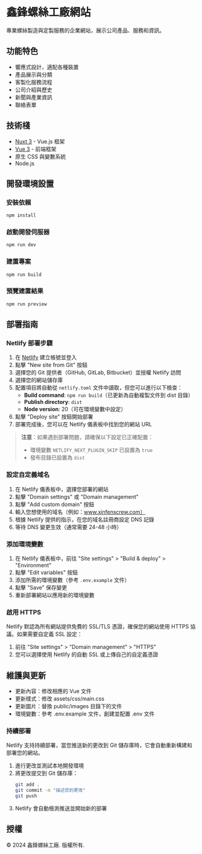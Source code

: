 # 鑫鋒螺絲工廠網站

專業螺絲製造與定製服務的企業網站，展示公司產品、服務和資訊。

## 功能特色

- 響應式設計，適配各種裝置
- 產品展示與分類
- 客製化服務流程
- 公司介紹與歷史
- 新聞與產業資訊
- 聯絡表單

## 技術棧

- [Nuxt 3](https://nuxt.com/) - Vue.js 框架
- [Vue 3](https://vuejs.org/) - 前端框架
- 原生 CSS 與變數系統
- Node.js

## 開發環境設置

### 安裝依賴

```bash
npm install
```

### 啟動開發伺服器

```bash
npm run dev
```

### 建置專案

```bash
npm run build
```

### 預覽建置結果

```bash
npm run preview
```

## 部署指南

### Netlify 部署步驟

1. 在 [Netlify](https://www.netlify.com/) 建立帳號並登入
2. 點擊 "New site from Git" 按鈕
3. 選擇您的 Git 提供者（GitHub, GitLab, Bitbucket）並授權 Netlify 訪問
4. 選擇您的網站儲存庫
5. 配置項目將自動從 `netlify.toml` 文件中讀取，但您可以進行以下檢查：
   - **Build command**: `npm run build`（已更新為自動複製文件到 dist 目錄）
   - **Publish directory**: `dist`
   - **Node version**: 20（可在環境變數中設定）
6. 點擊 "Deploy site" 按鈕開始部署
7. 部署完成後，您可以在 Netlify 儀表板中找到您的網站 URL

> **注意**：如果遇到部署問題，請確保以下設定已正確配置：
>
> - 環境變數 `NETLIFY_NEXT_PLUGIN_SKIP` 已設置為 `true`
> - 發布目錄已設置為 `dist`

### 設定自定義域名

1. 在 Netlify 儀表板中，選擇您部署的網站
2. 點擊 "Domain settings" 或 "Domain management"
3. 點擊 "Add custom domain" 按鈕
4. 輸入您想使用的域名（例如：www.xinfenscrew.com）
5. 根據 Netlify 提供的指示，在您的域名註冊商設定 DNS 記錄
6. 等待 DNS 變更生效（通常需要 24-48 小時）

### 添加環境變數

1. 在 Netlify 儀表板中，前往 "Site settings" > "Build & deploy" > "Environment"
2. 點擊 "Edit variables" 按鈕
3. 添加所需的環境變數（參考 `.env.example` 文件）
4. 點擊 "Save" 保存變更
5. 重新部署網站以應用新的環境變數

### 啟用 HTTPS

Netlify 默認為所有網站提供免費的 SSL/TLS 憑證，確保您的網站使用 HTTPS 協議。如果需要自定義 SSL 設定：

1. 前往 "Site settings" > "Domain management" > "HTTPS"
2. 您可以選擇使用 Netlify 的自動 SSL 或上傳自己的自定義憑證

## 維護與更新

- 更新內容：修改相應的 Vue 文件
- 更新樣式：修改 assets/css/main.css
- 更新圖片：替換 public/images 目錄下的文件
- 環境變數：參考 .env.example 文件，創建並配置 .env 文件

### 持續部署

Netlify 支持持續部署，當您推送新的更改到 Git 儲存庫時，它會自動重新構建和部署您的網站。

1. 進行更改並測試本地開發環境
2. 將更改提交到 Git 儲存庫：
   ```bash
   git add .
   git commit -m "描述您的更改"
   git push
   ```
3. Netlify 會自動檢測推送並開始新的部署

## 授權

© 2024 鑫鋒螺絲工廠. 版權所有.
